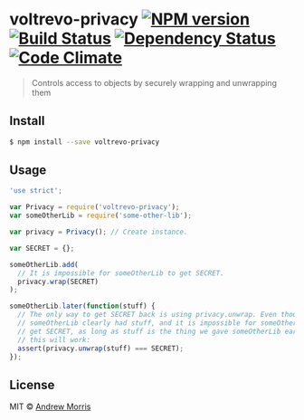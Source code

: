 # voltrevo-privacy [![NPM version][npm-image]][npm-url] [![Build Status][travis-image]][travis-url] [![Dependency Status][daviddm-image]][daviddm-url][![Code Climate](https://codeclimate.com/github/voltrevo/voltrevo-privacy/badges/gpa.svg)](https://codeclimate.com/github/voltrevo/voltrevo-privacy)
> Controls access to objects by securely wrapping and unwrapping them


## Install

```sh
$ npm install --save voltrevo-privacy
```


## Usage

```js
'use strict';

var Privacy = require('voltrevo-privacy');
var someOtherLib = require('some-other-lib');

var privacy = Privacy(); // Create instance.

var SECRET = {};

someOtherLib.add(
  // It is impossible for someOtherLib to get SECRET.
  privacy.wrap(SECRET)
);

someOtherLib.later(function(stuff) {
  // The only way to get SECRET back is using privacy.unwrap. Even though
  // someOtherLib clearly had stuff, and it is impossible for someOtherLib to
  // get SECRET, as long as stuff is the thing we gave someOtherLib earlier,
  // this will work:
  assert(privacy.unwrap(stuff) === SECRET);
});
```

## License

MIT © [Andrew Morris](http://andrewmorris.io/)


[npm-image]: https://badge.fury.io/js/voltrevo-privacy.svg
[npm-url]: https://npmjs.org/package/voltrevo-privacy
[travis-image]: https://travis-ci.org/voltrevo/voltrevo-privacy.svg?branch=master
[travis-url]: https://travis-ci.org/voltrevo/voltrevo-privacy
[daviddm-image]: https://david-dm.org/voltrevo/voltrevo-privacy.svg?theme=shields.io
[daviddm-url]: https://david-dm.org/voltrevo/voltrevo-privacy

